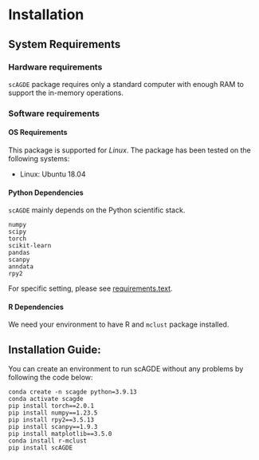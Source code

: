# Installation


## System Requirements
### Hardware requirements
`scAGDE` package requires only a standard computer with enough RAM to support the in-memory operations.

### Software requirements
#### OS Requirements
This package is supported for *Linux*. The package has been tested on the following systems:
+ Linux: Ubuntu 18.04

#### Python Dependencies
`scAGDE` mainly depends on the Python scientific stack.
```
numpy
scipy
torch
scikit-learn
pandas
scanpy
anndata
rpy2
```
For specific setting, please see <a href="requirements.txt">requirements.text</a>.
#### R Dependencies
We need your environment to have R and `mclust` package installed.
## Installation Guide:
You can create an environment to run scAGDE without any problems by following the code below:
```
conda create -n scagde python=3.9.13
conda activate scagde
pip install torch==2.0.1
pip install numpy==1.23.5
pip install rpy2==3.5.13
pip install scanpy==1.9.3
pip install matplotlib==3.5.0
conda install r-mclust
pip install scAGDE
```
